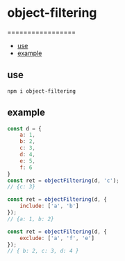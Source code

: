 # object-filtering
=================
* [use](#use)
* [example](#example)


## use
```
npm i object-filtering
```

## example
```javascript
const d = {
	a: 1,
	b: 2,
	c: 3,
	d: 4,
	e: 5,
	f: 6
}
const ret = objectFiltering(d, 'c');
// {c: 3}

const ret = objectFiltering(d, {
	include: ['a', 'b']
});
// {a: 1, b: 2}

const ret = objectFiltering(d, {
	exclude: ['a', 'f', 'e']
});
// { b: 2, c: 3, d: 4 }
```
